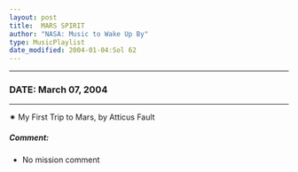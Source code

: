 ```yaml
---
layout: post
title:  MARS SPIRIT
author: "NASA: Music to Wake Up By"
type: MusicPlaylist
date_modified: 2004-01-04:Sol 62
---
```


----
### DATE: March 07, 2004
----
✷ My First Trip to Mars, by Atticus Fault

##### Comment:
* No mission comment
